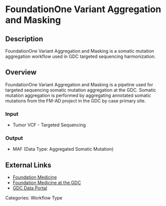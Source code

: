 # FoundationOne Variant Aggregation and Masking

## Description ##

FoundationOne Variant Aggregation and Masking is a somatic mutation aggregation workflow used in GDC targeted sequencing harmonization.

## Overview ##

FoundationOne Variant Aggregation and Masking is a pipeline used for targeted sequencing somatic mutation aggregation at the GDC. Somatic mutation aggregation is performed by aggregating annotated somatic mutations from the FM-AD project in the GDC by case primary site.

### Input

* Tumor VCF - Targeted Sequencing

### Output

* MAF (Data Type: Aggregated Somatic Mutation)

## External Links ##

* [Foundation Medicine](https://www.foundationmedicine.com/)
* [Foundation Medicine at the GDC](https://gdc.cancer.gov/about-gdc/contributed-genomic-data-cancer-research/foundation-medicine)
* [GDC Data Portal](https://portal.gdc.cancer.gov)

Categories: Workflow Type